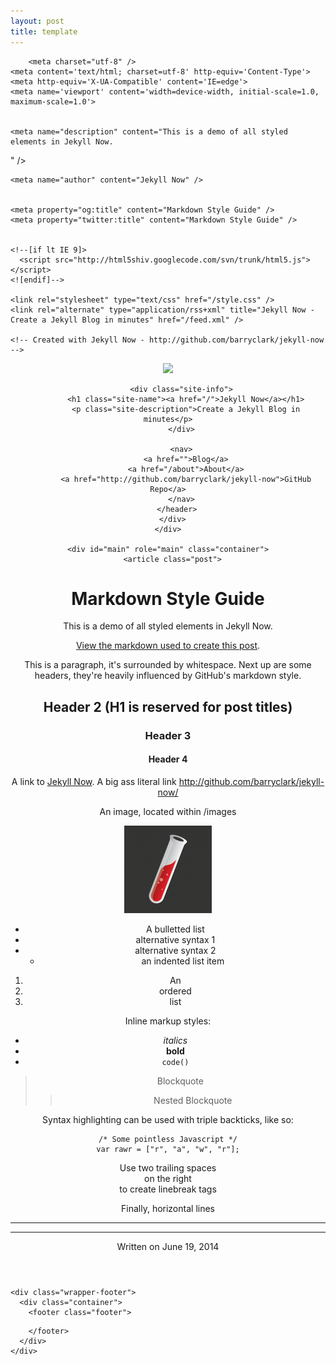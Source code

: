 ```yaml
---
layout: post
title: template
---
```


<!DOCTYPE html>
<html>
  <head>
    <title>Markdown Style Guide – Jekyll Now – Create a Jekyll Blog in minutes</title>

        <meta charset="utf-8" />
    <meta content='text/html; charset=utf-8' http-equiv='Content-Type'>
    <meta http-equiv='X-UA-Compatible' content='IE=edge'>
    <meta name='viewport' content='width=device-width, initial-scale=1.0, maximum-scale=1.0'>

    
    <meta name="description" content="This is a demo of all styled elements in Jekyll Now.
" />
    <meta property="og:description" content="This is a demo of all styled elements in Jekyll Now.
" />
    
    <meta name="author" content="Jekyll Now" />

    
    <meta property="og:title" content="Markdown Style Guide" />
    <meta property="twitter:title" content="Markdown Style Guide" />
    

    <!--[if lt IE 9]>
      <script src="http://html5shiv.googlecode.com/svn/trunk/html5.js"></script>
    <![endif]-->

    <link rel="stylesheet" type="text/css" href="/style.css" />
    <link rel="alternate" type="application/rss+xml" title="Jekyll Now - Create a Jekyll Blog in minutes" href="/feed.xml" />

    <!-- Created with Jekyll Now - http://github.com/barryclark/jekyll-now -->
  </head>

  <body>
    <div class="wrapper-masthead">
      <div class="container">
        <header class="masthead clearfix">
          <a href="/" class="site-avatar"><img src="https://raw.githubusercontent.com/barryclark/jekyll-now/master/images/jekyll-logo.png" /></a>

          <div class="site-info">
            <h1 class="site-name"><a href="/">Jekyll Now</a></h1>
            <p class="site-description">Create a Jekyll Blog in minutes</p>
          </div>

          <nav>
            <a href="">Blog</a>
            <a href="/about">About</a>
            <a href="http://github.com/barryclark/jekyll-now">GitHub Repo</a>
          </nav>
        </header>
      </div>
    </div>

    <div id="main" role="main" class="container">
      <article class="post">
  <h1>Markdown Style Guide</h1>

  <div class="entry">
    <p>This is a demo of all styled elements in Jekyll Now.</p>

<p><a href="https://raw.githubusercontent.com/barryclark/www.jekyllnow.com/gh-pages/_posts/2014-6-19-Markdown-Style-Guide.md">View the markdown used to create this post</a>.</p>

<p>This is a paragraph, it&#39;s surrounded by whitespace. Next up are some headers, they&#39;re heavily influenced by GitHub&#39;s markdown style.</p>

<h2>Header 2 (H1 is reserved for post titles)</h2>

<h3>Header 3</h3>

<h4>Header 4</h4>

<p>A link to <a href="http://github.com/barryclark/jekyll-now/">Jekyll Now</a>. A big ass literal link <a href="http://github.com/barryclark/jekyll-now/">http://github.com/barryclark/jekyll-now/</a></p>

<p>An image, located within /images</p>

<p><img src="/images/jekyll-logo.png" alt="an image alt text" title="an image title"></p>

<ul>
<li>A bulletted list</li>
<li>alternative syntax 1</li>
<li>alternative syntax 2

<ul>
<li>an indented list item</li>
</ul></li>
</ul>

<ol>
<li>An</li>
<li>ordered</li>
<li>list</li>
</ol>

<p>Inline markup styles:</p>

<ul>
<li><em>italics</em></li>
<li><strong>bold</strong></li>
<li><code>code()</code></li>
</ul>

<blockquote>
<p>Blockquote</p>

<blockquote>
<p>Nested Blockquote</p>
</blockquote>
</blockquote>

<p>Syntax highlighting can be used with triple backticks, like so:</p>
<div class="highlight"><pre><code class="language-javascript" data-lang="javascript"><span class="cm">/* Some pointless Javascript */</span>
<span class="kd">var</span> <span class="nx">rawr</span> <span class="o">=</span> <span class="p">[</span><span class="s2">&quot;r&quot;</span><span class="p">,</span> <span class="s2">&quot;a&quot;</span><span class="p">,</span> <span class="s2">&quot;w&quot;</span><span class="p">,</span> <span class="s2">&quot;r&quot;</span><span class="p">];</span>
</code></pre></div>
<p>Use two trailing spaces<br>
on the right<br>
to create linebreak tags  </p>

<p>Finally, horizontal lines</p>

<hr>

<hr>

  </div>

  <div class="date">
    Written on June 19, 2014
  </div>

  
</article>
    </div>

    <div class="wrapper-footer">
      <div class="container">
        <footer class="footer">
          



<a href="http://github.com/barryclark/jekyll-now"><i class="svg-icon github"></i></a>




<a href="http://twitter.com/jekyllrb"><i class="svg-icon twitter"></i></a>


        </footer>
      </div>
    </div>

    

  </body>
</html>
